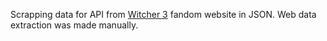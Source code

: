 
Scrapping data for API from [Witcher 3](https://witcher.fandom.com/wiki/Witcher_Wiki) fandom website in JSON. Web data extraction was made manually.
